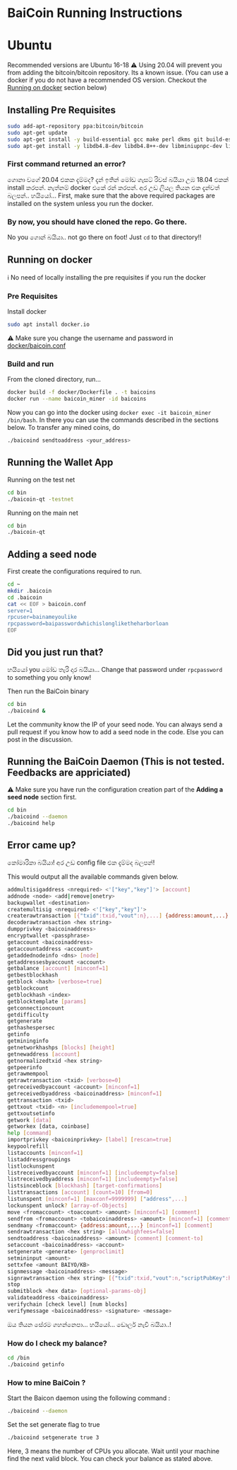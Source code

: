 BaiCoin Running Instructions
===============================

Ubuntu
===================
Recommended versions are Ubuntu 16-18
:warning: Using 20.04 will prevent you from adding the bitcoin/bitcoin repository. Its a known issue.
(You can use a docker if you do not have a recommended OS version. Checkout the [Running on docker](#running-on-docker) section below)



Installing Pre Requisites
-------------------------
```sh
sudo add-apt-repository ppa:bitcoin/bitcoin
sudo apt-get update
sudo apt-get install -y build-essential gcc make perl dkms git build-essential libtool autotools-dev automake pkg-config libssl-dev libevent-dev bsdmainutils libboost-system-dev libboost-filesystem-dev libboost-chrono-dev libboost-program-options-dev libboost-test-dev libboost-thread-dev libboost-all-dev software-properties-common
sudo apt-get install -y libdb4.8-dev libdb4.8++-dev libminiupnpc-dev libzmq3-dev libqt5gui5 libqt5core5a libqt5dbus5 qttools5-dev qttools5-dev-tools libprotobuf-dev protobuf-compiler  libqt4-dev libprotobuf-dev protobuf-compiler openssl1.0 libssl1.0-dev
```

### First command returned an error?
ගොනා වගේ 20.04 එකක දැම්මද? දැන් ඉතින් මෝඩ ගැසට් රිවස් බයියා උඹ 18.04 එකක් install කරපන්. නැත්නම් docker එකේ රන් කරපන්. අර උඩ ලියල තියන එක දැන්වත් බලපන්.. හයියෝ... 
First, make sure that the above required packages are installed on the system unless you run the docker.

### By now, you should have cloned the repo. Go there. 
No you ගොන් බයියා.. not go there on foot! Just ```cd``` to that directory!!


Running on docker
-----------------
:information_source: No need of locally installing the pre requisites if you run the docker

### Pre Requisites
Install docker

```sh
sudo apt install docker.io
```

:warning: Make sure you change the username and password in [docker/baicoin.conf](../docker/baicoin.conf)

### Build and run
From the cloned directory, run...

```sh
docker build -f docker/Dockerfile . -t baicoins
docker run --name baicoin_miner -id baicoins
```

Now you can go into the docker using ```docker exec -it baicoin_miner /bin/bash```. 
In there you can use the commands described in the sections below. To transfer any mined coins, do

```sh
./baicoind sendtoaddress <your_address>
```

Running the Wallet App
----------------------

Running on the test net
```sh
cd bin
./baicoin-qt -testnet
```

Running on the main net
```sh
cd bin
./baicoin-qt
```


Adding a seed node
------------------
First create the configurations required to run.
```sh
cd ~
mkdir .baicoin
cd .baicoin
cat << EOF > baicoin.conf
server=1
rpcuser=bainameyoulike
rpcpassword=baipasswordwhichislongliketheharborloan
EOF
```
## Did you just run that? 
හයියෝ you මෝඩ තැරි දාර බයියා... Change that password under ```rpcpassword``` to something you only know!


Then run the BaiCoin binary 

```sh
cd bin
./baicoind &
```
Let the community know the IP of your seed node. You can always send a pull request if you know how to add a seed node in the code. Else you can post in the discussion. 


Running the BaiCoin Daemon (This is not tested. Feedbacks are appriciated)
--------------------------------------------------------------------------
:warning: Make sure you have run the configuration creation part of the **Adding a seed node** section first.
```sh
cd bin
./baicoind --daemon
./baicoind help
```
## Error came up? 
කෝමාරිකා බයියා! අර උඩ config file එක දැම්මද බලපන්! 

This would output all the available commands given below.

```sh
addmultisigaddress <nrequired> <'["key","key"]'> [account]
addnode <node> <add|remove|onetry>
backupwallet <destination>
createmultisig <nrequired> <'["key","key"]'>
createrawtransaction [{"txid":txid,"vout":n},...] {address:amount,...}
decoderawtransaction <hex string>
dumpprivkey <baicoinaddress>
encryptwallet <passphrase>
getaccount <baicoinaddress>
getaccountaddress <account>
getaddednodeinfo <dns> [node]
getaddressesbyaccount <account>
getbalance [account] [minconf=1]
getbestblockhash
getblock <hash> [verbose=true]
getblockcount
getblockhash <index>
getblocktemplate [params]
getconnectioncount
getdifficulty
getgenerate
gethashespersec
getinfo
getmininginfo
getnetworkhashps [blocks] [height]
getnewaddress [account]
getnormalizedtxid <hex string>
getpeerinfo
getrawmempool
getrawtransaction <txid> [verbose=0]
getreceivedbyaccount <account> [minconf=1]
getreceivedbyaddress <baicoinaddress> [minconf=1]
gettransaction <txid>
gettxout <txid> <n> [includemempool=true]
gettxoutsetinfo
getwork [data]
getworkex [data, coinbase]
help [command]
importprivkey <baicoinprivkey> [label] [rescan=true]
keypoolrefill
listaccounts [minconf=1]
listaddressgroupings
listlockunspent
listreceivedbyaccount [minconf=1] [includeempty=false]
listreceivedbyaddress [minconf=1] [includeempty=false]
listsinceblock [blockhash] [target-confirmations]
listtransactions [account] [count=10] [from=0]
listunspent [minconf=1] [maxconf=9999999] ["address",...]
lockunspent unlock? [array-of-Objects]
move <fromaccount> <toaccount> <amount> [minconf=1] [comment]
sendfrom <fromaccount> <tobaicoinaddress> <amount> [minconf=1] [comment] [comment-to]
sendmany <fromaccount> {address:amount,...} [minconf=1] [comment]
sendrawtransaction <hex string> [allowhighfees=false]
sendtoaddress <baicoinaddress> <amount> [comment] [comment-to]
setaccount <baicoinaddress> <account>
setgenerate <generate> [genproclimit]
setmininput <amount>
settxfee <amount BAIYO/KB>
signmessage <baicoinaddress> <message>
signrawtransaction <hex string> [{"txid":txid,"vout":n,"scriptPubKey":hex,"redeemScript":hex},...] [<privatekey1>,...] [sighashtype="ALL"]
stop
submitblock <hex data> [optional-params-obj]
validateaddress <baicoinaddress>
verifychain [check level] [num blocks]
verifymessage <baicoinaddress> <signature> <message>
```

ඔය තියන සේරම ගහන්නෙපා... හයියෝ... ඩොලර් නැවි බයියා..! 

### How do I check my balance?
```sh
cd /bin
./baicoind getinfo
```

### How to mine BaiCoin ?

Start the Baicon daemon using the following command :
```sh
./baicoind --daemon
```
Set the set generate flag to true
```sh
./baicoind setgenerate true 3
```

Here, 3 means the number of CPUs you allocate. Wait until your machine find the next valid block. You can check your balance as stated above. 
